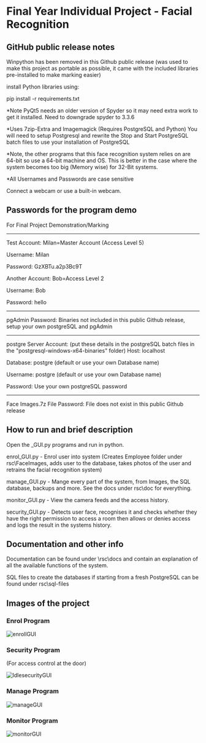 # Final Year Individual Project - Facial Recognition
## GitHub public release notes
Winpython has been removed in this Github public release (was used to make this project as portable as possible, it came with the included libraries pre-installed to make marking easier)

install Python libraries using:

pip install -r requirements.txt

*Note PyQt5 needs an older version of Spyder so it may need extra work to get it installed. Need to downgrade spyder to 3.3.6

*Uses 7zip-Extra and Imagemagick (Requires PostgreSQL and Python)
You will need to setup Postgresql and rewrite the Stop and Start PostgreSQL batch files to use your installation of PostgreSQL

*Note, the other programs that this face recognition system relies on are 64-bit so use a 64-bit machine and OS. This is better in the case where the system becomes too big (Memory wise) for 32-Bit systems.

*All Usernames and Passwords are case sensitive

Connect a webcam or use a built-in webcam.

## Passwords for the program demo

For Final Project Demonstration/Marking

----------------------------------
Test Account:
Milan=Master Account (Access Level 5)

Username:
Milan

Password:
GzXBTu.a2p3Bc9T

Another Account:
Bob=Access Level 2

Username:
Bob

Password:
hello

----------------------------------
pgAdmin Password: 
Binaries not included in this public Github release, setup your own postgreSQL and pgAdmin

----------------------------------
postgre Server Account: (put these details in the postgreSQL batch files in the "postgresql-windows-x64-binaries" folder)
Host:
localhost

Database:
postgre (default or use your own Database name)

Username:
postgre (default or use your own Database name)

Password:
Use your own postgreSQL password

--------------------------------
Face Images.7z File Password:
File does not exist in this public Github release

## How to run and brief description

Open the _GUI.py programs and run in python.

enrol_GUI.py - Enrol user into system (Creates Employee folder under rsc\FaceImages, adds user to the database, takes photos of the user and retrains the facial recognition system)

manage_GUI.py - Mange every part of the system, from Images, the SQL database, backups and more. See the docs under rsc\doc for everything.

monitor_GUI.py - View the camera feeds and the access history.

security_GUI.py - Detects user face, recognises it and checks whether they have the right permission to access a room then allows or denies access and logs the result in the systems history.

## Documentation and other info

Documentation can be found under \rsc\docs and contain an explanation of all the available functions of the system.

SQL files to create the databases if starting from a fresh PostgreSQL can be found under rsc\sql-files

## Images of the project
### Enrol Program
![enrollGUI](https://user-images.githubusercontent.com/39916226/112059290-93042180-8b53-11eb-9492-aadcd142986f.png)

### Security Program 
(For access control at the door)

![IdlesecurityGUI](https://user-images.githubusercontent.com/39916226/112057864-be860c80-8b51-11eb-8517-e3a5652af582.png)

### Manage Program
![manageGUI](https://user-images.githubusercontent.com/39916226/112057881-c2199380-8b51-11eb-8cce-d71a55d37f8d.png)

### Monitor Program
![monitorGUI](https://user-images.githubusercontent.com/39916226/112058525-9ba82800-8b52-11eb-8fbc-cfbeada4d69c.png)
